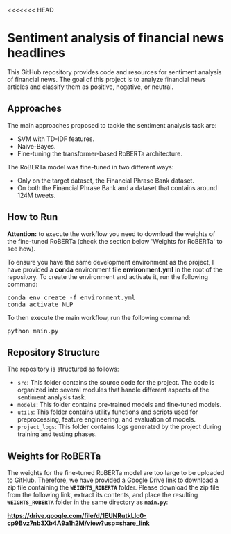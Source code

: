<<<<<<< HEAD
# Sentiment analysis of financial news headlines

This GitHub repository provides code and resources for sentiment analysis of financial news. The goal of this project is to analyze financial news articles and classify them as positive, negative, or neutral.

## Approaches

The main approaches proposed to tackle the sentiment analysis task are:

- SVM with TD-IDF features.
- Naive-Bayes.
- Fine-tuning the transformer-based RoBERTa architecture.

The RoBERTa model was fine-tuned in two different ways:

- Only on the target dataset, the Financial Phrase Bank dataset.
- On both the Financial Phrase Bank and a dataset that contains around 124M tweets.

## How to Run

**Attention:** to execute the workflow you need to download the weights of the fine-tuned RoBERTa (check the section below 'Weights for RoBERTa' to see how).

To ensure you have the same development environment as the project, I have provided a **conda** environment file **environment.yml** in the root of the repository. To create the environment and activate it, run the following command:
<pre>
conda env create -f environment.yml
conda activate NLP
</pre>
<!-- **conda env create -f environment.yml**
**conda activate NLP** -->

To then execute the main workflow, run the following command:

<!-- **python main.py** -->
<pre>
python main.py
</pre>

## Repository Structure

The repository is structured as follows:

- `src`: This folder contains the source code for the project. The code is organized into several modules that handle different aspects of the sentiment analysis task.
- `models`: This folder contains pre-trained models and fine-tuned models.
- `utils`: This folder contains utility functions and scripts used for preprocessing, feature engineering, and evaluation of models.
- `project_logs`: This folder contains logs generated by the project during training and testing phases.


## Weights for RoBERTa

The weights for the fine-tuned RoBERTa model are too large to be uploaded to GitHub. Therefore, we have provided a Google Drive link to download a zip file containing the **`WEIGHTS_ROBERTA`** folder. Please download the zip file from the following link, extract its contents, and place the resulting **`WEIGHTS_ROBERTA`** folder in the same directory as **`main.py`**:

**https://drive.google.com/file/d/1EUNRutkLIc0-cp9Bvz7nb3Xb4A9a1h2M/view?usp=share_link**

